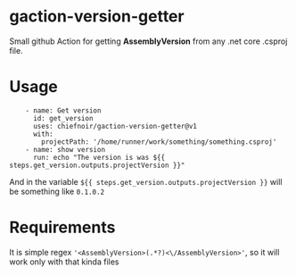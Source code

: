 # gaction-version-getter

Small github Action for getting **AssemblyVersion** from any .net core .csproj file.

# Usage
```
    - name: Get version
      id: get_version
      uses: chiefnoir/gaction-version-getter@v1
      with:
        projectPath: '/home/runner/work/something/something.csproj'
    - name: show version
      run: echo "The version is was ${{ steps.get_version.outputs.projectVersion }}"
```
    
And in the variable `${{ steps.get_version.outputs.projectVersion }}` will be something like `0.1.0.2`

# Requirements
It is simple regex `'<AssemblyVersion>(.*?)<\/AssemblyVersion>'`, so it will work only with that kinda files
